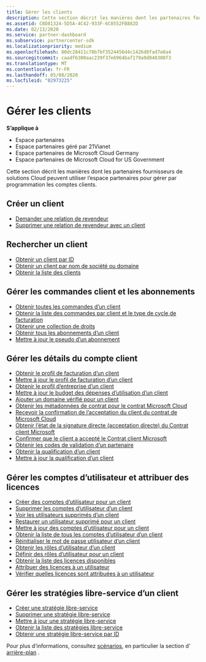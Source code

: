 ```yaml
---
title: Gérer les clients
description: Cette section décrit les manières dont les partenaires fournisseurs de solutions Cloud peuvent utiliser l’espace partenaires pour gérer par programmation les comptes client.
ms.assetid: C8D81324-5D5A-4C42-933F-6C0552FB882D
ms.date: 02/13/2020
ms.service: partner-dashboard
ms.subservice: partnercenter-sdk
ms.localizationpriority: medium
ms.openlocfilehash: 80dc28411c78b7bf3524456d4c1426d8fad7e0a4
ms.sourcegitcommit: caadf6300aac239f37e6964baf179a9d848308f3
ms.translationtype: MT
ms.contentlocale: fr-FR
ms.lasthandoff: 05/08/2020
ms.locfileid: "82973225"
---
```

# <a name="manage-customers"></a>Gérer les clients

**S’applique à**

- Espace partenaires
- Espace partenaires géré par 21Vianet
- Espace partenaires de Microsoft Cloud Germany
- Espace partenaires de Microsoft Cloud for US Government

Cette section décrit les manières dont les partenaires fournisseurs de solutions Cloud peuvent utiliser l’espace partenaires pour gérer par programmation les comptes clients.

## <a name="create-a-customer"></a>Créer un client

- [Demander une relation de revendeur](request-reseller-relationship.md)
- [Supprimer une relation de revendeur avec un client](remove-a-reseller-relationship-with-a-customer.md)

## <a name="look-up-a-customer"></a>Rechercher un client

- [Obtenir un client par ID](get-a-customer-by-id.md)
- [Obtenir un client par nom de société ou domaine](get-a-customer-by-name.md)
- [Obtenir la liste des clients](get-a-list-of-customers.md)

## <a name="manage-customer-orders-and-subscriptions"></a>Gérer les commandes client et les abonnements

- [Obtenir toutes les commandes d’un client](get-all-of-a-customer-s-orders.md)
- [Obtenir la liste des commandes par client et le type de cycle de facturation](get-a-list-of-orders-by-customer-and-billing-cycle-type.md)
- [Obtenir une collection de droits](get-a-collection-of-entitlements.md)
- [Obtenir tous les abonnements d’un client](get-all-of-a-customer-s-subscriptions.md)
- [Mettre à jour le pseudo d’un abonnement](update-the-nickname-for-a-subscription.md)

## <a name="manage-customer-account-details"></a>Gérer les détails du compte client

- [Obtenir le profil de facturation d’un client](get-all-of-a-customer-s-billing-profiles.md)
- [Mettre à jour le profil de facturation d’un client](update-a-customer-s-billing-profile.md)
- [Obtenir le profil d’entreprise d’un client](get-a-customer-s-company-profile.md)
- [Mettre à jour le budget des dépenses d’utilisation d’un client](update-a-customer-s-usage-spending-budget.md)
- [Ajouter un domaine vérifié pour un client](add-a-verified-domain-for-a-customer.md)
- [Obtenir les métadonnées de contrat pour le contrat Microsoft Cloud](get-agreement-metadata.md)
- [Recevoir la confirmation de l’acceptation du client du contrat de Microsoft Cloud](get-confirmation-of-customer-consent.md)
- [Obtenir l’état de la signature directe (acceptation directe) du Contrat client Microsoft](get-direct-sign-status-of-customer-agreement.md)
- [Confirmer que le client a accepté le Contrat client Microsoft](confirm-customer-consent-customer-agreement.md)
- [Obtenir les codes de validation d’un partenaire](get-a-partner-s-validation-codes.md)
- [Obtenir la qualification d’un client](get-a-customer-s-qualification.md)
- [Mettre à jour la qualification d’un client](update-a-customer-s-qualification.md)

## <a name="manage-user-accounts-and-assign-licenses"></a>Gérer les comptes d’utilisateur et attribuer des licences

- [Créer des comptes d’utilisateur pour un client](create-user-accounts-for-a-customer.md)
- [Supprimer les comptes d’utilisateur d’un client](delete-user-accounts-for-a-customer.md)
- [Voir les utilisateurs supprimés d’un client](view-a-deleted-user.md)
- [Restaurer un utilisateur supprimé pour un client](restore-a-user-for-a-customer.md)
- [Mettre à jour des comptes d’utilisateur pour un client](update-user-accounts-for-a-customer.md)
- [Obtenir la liste de tous les comptes d’utilisateur d’un client](get-a-list-of-all-user-accounts-for-a-customer.md)
- [Réinitialiser le mot de passe utilisateur d’un client](reset-user-password-for-a-customer.md)
- [Obtenir les rôles d’utilisateur d’un client](get-user-roles-for-a-customer.md)
- [Définir des rôles d’utilisateur pour un client](set-user-roles-for-a-customer.md)
- [Obtenir la liste des licences disponibles](get-a-list-of-available-licenses.md)
- [Attribuer des licences à un utilisateur](assign-licenses-to-a-user.md)
- [Vérifier quelles licences sont attribuées à un utilisateur](check-which-licenses-are-assigned-to-a-user.md)

## <a name="manage-a-customers-self-serve-policies"></a>Gérer les stratégies libre-service d’un client

- [Créer une stratégie libre-service](create-a-self-serve-policy.md)
- [Supprimer une stratégie libre-service](delete-a-self-serve-policy.md)
- [Mettre à jour une stratégie libre-service](update-a-self-serve-policy.md)
- [Obtenir la liste des stratégies libre-service](get-a-list-of-self-serve-policies.md)
- [Obtenir une stratégie libre-service par ID](get-a-self-serve-policy-by-id.md)

Pour plus d’informations, consultez [scénarios](scenarios.md), en particulier la section d' [arrière-plan](scenarios.md#background) .
